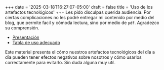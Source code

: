 +++
date = '2025-03-18T16:27:07-05:00'
draft = false
title = 'Uso de los artefactos tecnológicos'
+++
Les pido disculpas querida audiencia. Por ciertas complicaciones no les podré entregar mi contenido por medio del blog, que permite facil y cómoda lectura, sino por medio de `pdf`. Agradezco su comprensión.

- [Presentación](/uso-artefactos-tecnologicos.pdf)
- [Tabla de uso adecuado](/uso-correcto-artefactos-tecnologicos.pdf)

Este material presenta el cómo nuestros artefactos tecnológicos del día a día pueden tener efectos negativos sobre nosotros y cómo usarlos correctamente para evitarlo. Sin duda alguna muy utíl.




